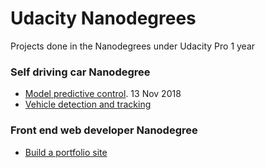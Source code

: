 # Udacity Nanodegrees
Projects done in the Nanodegrees under Udacity Pro 1 year

### Self driving car Nanodegree

* [Model predictive control](https://github.com/amita-kapoor/Udacity-Pro/tree/master/SelfDrivingCar/ModelPredictiveControl). 13 Nov 2018
* [Vehicle detection and tracking](https://github.com/amita-kapoor/Udacity-Pro/tree/master/SelfDrivingCar/Vehicle_detection_and_tracking)


### Front end web developer  Nanodegree
* [Build a portfolio site](https://github.com/amita-kapoor/Udacity-Pro/tree/master/Front_End_Web_Developer/Build_portfolio)


